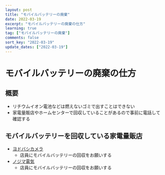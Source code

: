 ```yaml
---
layout: post
title: "モバイルバッテリーの廃棄"
date: 2022-03-19
excerpt: "モバイルバッテリーの廃棄の仕方"
learning: true
tag: ["モバイルバッテリーの廃棄"]
comments: false
sort_key: "2022-03-19"
update_dates: ["2022-03-19"]
---
```


# モバイルバッテリーの廃棄の仕方

## 概要
 - リチウムイオン電池などは燃えないゴミで出すことはできない
 - 家電量販店やホームセンターで回収していることがあるので事前に電話して確認する

## モバイルバッテリーを回収している家電量販店
 - [ヨドバシカメラ](https://www.yodobashi.com)
   - 店員にモバイルバッテリーの回収をお願いする
 - [ノジマ電気](https://online.nojima.co.jp)
   - 店員にモバイルバッテリーの回収をお願いする
